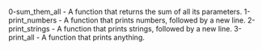 0-sum_them_all - A function that returns the sum of all its parameters.
1-print_numbers - A function that prints numbers, followed by a new line.
2-print_strings - A function that prints strings, followed by a new line.
3-print_all - A function that prints anything.
